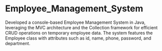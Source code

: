 # Employee_Management_System
Developed a console-based Employee Management System in Java, leveraging the MVC architecture and the Collection framework for efficient CRUD operations on temporary employee data. The system features the Employee class with attributes such as id, name, phone, password, and department.
